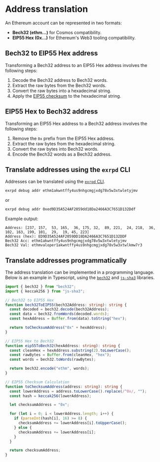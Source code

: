 # Address translation

An Ethereum account can be represented in two formats:

- **Bech32 (ethm...)** for Cosmos compatibility.
- **EIP55 Hex (0x...)** for Ethereum's Web3 tooling compatibility.

## Bech32 to EIP55 Hex address

Transforming a Bech32 address to an EIP55 Hex address involves the following steps:

1. Decode the Bech32 address to Bech32 words.
2. Extract the raw bytes from the Bech32 words.
3. Convert the raw bytes into a hexadecimal string.
4. Apply the [EIP55 checksum](https://eips.ethereum.org/EIPS/eip-55) to the hexadecimal string.

## EIP55 Hex to Bech32 address

Transforming an EIP55 Hex address to a Bech32 address involves the following steps:

1. Remove the `0x` prefix from the EIP55 Hex address.
2. Extract the raw bytes from the hexadecimal string.
3. Convert the raw bytes into Bech32 words.
4. Encode the Bech32 words as a Bech32 address.

## Translate addresses using the `exrpd` CLI

Addresses can be translated using the [`exrpd` CLI](../../operators/guides/interacting-with-the-node-cli.md).

```bash
exrpd debug addr ethm1akwntffy4us9nhgcmgjxdg78v5w3xtwletyjmv
```

or

```bash
exrpd debug addr 0xed9D35A524AF2059dd18Da2466A3C7651D132Ddf
```

Example output:

```raw
Address: [237, 157,  53, 165,  36, 175, 32,  89, 221,  24, 218,  36, 102, 163, 199, 101,  29,  19, 45, 223]
Address (hex): ED9D35A524AF2059DD18DA2466A3C7651D132DDF
Bech32 Acc: ethm1akwntffy4us9nhgcmgjxdg78v5w3xtwletyjmv
Bech32 Val: ethmvaloper1akwntffy4us9nhgcmgjxdg78v5w3xtwlkmw7r3
```

## Translate addresses programmatically

The address translation can be implemented in a programming language. Below is an example in Typescript, using the [`bech32`](https://github.com/bitcoinjs/bech32) and [`js-sha3`](https://github.com/emn178/js-sha3) libraries.

```typescript
import { bech32 } from "bech32";
import { keccak256 } from "js-sha3";

// Bech32 to EIP55 Hex
function bech32ToEIP55(bech32Address: string): string {
  const decoded = bech32.decode(bech32Address);
  const data = bech32.fromWords(decoded.words);
  const hexAddress = Buffer.from(data).toString("hex");

  return toChecksumAddress("0x" + hexAddress);
}

// EIP55 Hex to Bech32
function eip55ToBech32(hexAddress: string): string {
  const cleanHex = hexAddress.substring(2).toLowerCase();
  const rawBytes = Buffer.from(cleanHex, "hex");
  const words = bech32.toWords(rawBytes);

  return bech32.encode("ethm", words);
}

// EIP55 Checksum Calculation
function toChecksumAddress(address: string): string {
  const lowerAddress = address.toLowerCase().replace(/^0x/, "");
  const hash = keccak256(lowerAddress);

  let checksumAddress = "0x";

  for (let i = 0; i < lowerAddress.length; i++) {
    if (parseInt(hash[i], 16) >= 8) {
      checksumAddress += lowerAddress[i].toUpperCase();
    } else {
      checksumAddress += lowerAddress[i];
    }
  }

  return checksumAddress;
}
```
